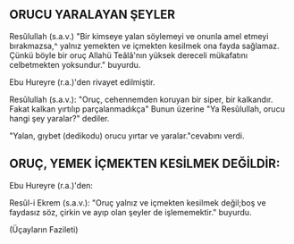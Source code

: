 ## ORUCU YARALAYAN ŞEYLER

Resûlullah (s.a.v.) "Bir kimseye yalan söyleme­yi ve onunla amel etmeyi bırakmazsa,^ yalnız ye­mekten ve içmekten kesilmek ona fayda sağlamaz. Çünkü böyle bir oruç Allahü Teâlâ'nın yüksek de­receli mükafatını celbetmekten yoksundur." buyur­du.

Ebu Hureyre (r.a.)'den rivayet edilmiştir.

Resûlullah (s.a.v.): "Oruç, cehennemden koru­yan bir siper, bir kalkandır. Fakat kalkan yırtılıp parçalanmadıkça" Bunun üzerine "Ya Resûlullah, orucu hangi şey yaralar?" dediler.

"Yalan, gıybet (dedikodu) orucu yırtar ve yara­lar."cevabını verdi.

## ORUÇ, YEMEK İÇMEKTEN KESİLMEK DEĞİLDİR:

Ebu Hureyre (r.a.)'den:

Resûl-i Ekrem (s.a.v.): "Oruç yalnız ve içmekten kesilmek değil;boş ve faydasız söz, çirkin ve ayıp olan şeyler de işlememektir." buyurdu.

(Üçayların Fazileti)
